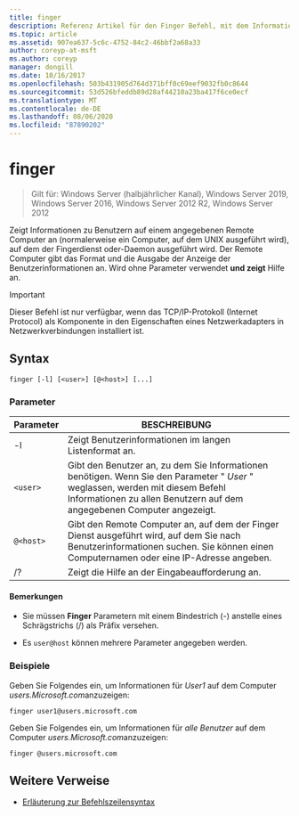 ```yaml
---
title: finger
description: Referenz Artikel für den Finger Befehl, mit dem Informationen zu Benutzern auf einem angegebenen Remote Computer angezeigt werden, auf dem der Fingerdienst oder der Daemon ausgeführt wird.
ms.topic: article
ms.assetid: 907ea637-5c6c-4752-84c2-46bbf2a68a33
author: coreyp-at-msft
ms.author: coreyp
manager: dongill
ms.date: 10/16/2017
ms.openlocfilehash: 503b431905d764d371bff0c69eef9032fb0c8644
ms.sourcegitcommit: 53d526bfeddb89d28af44210a23ba417f6ce0ecf
ms.translationtype: MT
ms.contentlocale: de-DE
ms.lasthandoff: 08/06/2020
ms.locfileid: "87890202"
---
```

# <a name="finger"></a>finger

> Gilt für: Windows Server (halbjährlicher Kanal), Windows Server 2019, Windows Server 2016, Windows Server 2012 R2, Windows Server 2012

Zeigt Informationen zu Benutzern auf einem angegebenen Remote Computer an (normalerweise ein Computer, auf dem UNIX ausgeführt wird), auf dem der Fingerdienst oder-Daemon ausgeführt wird. Der Remote Computer gibt das Format und die Ausgabe der Anzeige der Benutzerinformationen an. Wird ohne Parameter verwendet **und zeigt** Hilfe an.

> [!IMPORTANT]
> Dieser Befehl ist nur verfügbar, wenn das TCP/IP-Protokoll (Internet Protocol) als Komponente in den Eigenschaften eines Netzwerkadapters in Netzwerkverbindungen installiert ist.

## <a name="syntax"></a>Syntax

```
finger [-l] [<user>] [@<host>] [...]
```

### <a name="parameters"></a>Parameter

| Parameter | BESCHREIBUNG |
| --------- | ----------- |
| -l | Zeigt Benutzerinformationen im langen Listenformat an. |
| `<user>` | Gibt den Benutzer an, zu dem Sie Informationen benötigen. Wenn Sie den Parameter " *User* " weglassen, werden mit diesem Befehl Informationen zu allen Benutzern auf dem angegebenen Computer angezeigt. |
| `@<host>` | Gibt den Remote Computer an, auf dem der Finger Dienst ausgeführt wird, auf dem Sie nach Benutzerinformationen suchen. Sie können einen Computernamen oder eine IP-Adresse angeben. |
| /? | Zeigt die Hilfe an der Eingabeaufforderung an. |

#### <a name="remarks"></a>Bemerkungen

- Sie müssen **Finger** Parametern mit einem Bindestrich (-) anstelle eines Schrägstrichs (/) als Präfix versehen.

- Es `user@host` können mehrere Parameter angegeben werden.

### <a name="examples"></a>Beispiele

Geben Sie Folgendes ein, um Informationen für *User1* auf dem Computer *users.Microsoft.com*anzuzeigen:

```
finger user1@users.microsoft.com
```

Geben Sie Folgendes ein, um Informationen für *alle Benutzer* auf dem Computer *users.Microsoft.com*anzuzeigen:

```
finger @users.microsoft.com
```

## <a name="additional-references"></a>Weitere Verweise

- [Erläuterung zur Befehlszeilensyntax](command-line-syntax-key.md)
